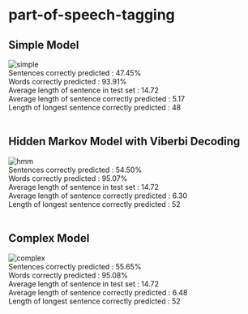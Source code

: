# part-of-speech-tagging

## Simple Model
![simple](https://user-images.githubusercontent.com/6957870/50063701-9130a400-017b-11e9-91ff-31ed414cd020.png) <br/>
Sentences correctly predicted                     : 47.45% <br/>
Words correctly predicted                         : 93.91% <br/>
Average length of sentence in test set            : 14.72 <br/>
Average length of sentence correctly predicted    : 5.17 <br/>
Length of longest sentence correctly predicted    : 48 <br/><br/>

## Hidden Markov Model with Viberbi Decoding
![hmm](https://user-images.githubusercontent.com/6957870/50178459-918f8300-02d2-11e9-8f63-716a05c55036.png) <br/>
Sentences correctly predicted                     : 54.50% <br/>
Words correctly predicted                         : 95.07% <br/>
Average length of sentence in test set            : 14.72 <br/>
Average length of sentence correctly predicted    : 6.30 <br/>
Length of longest sentence correctly predicted    : 52 <br/><br/>

## Complex Model
![complex](https://user-images.githubusercontent.com/6957870/50178464-95bba080-02d2-11e9-88aa-0b55a814eb5c.png) <br/>
Sentences correctly predicted                     : 55.65% <br/>
Words correctly predicted                         : 95.08% <br/>
Average length of sentence in test set            : 14.72 <br/>
Average length of sentence correctly predicted    : 6.48 <br/>
Length of longest sentence correctly predicted    : 52 <br/><br/>
